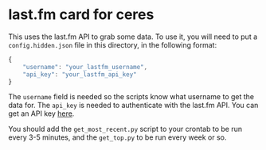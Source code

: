 # last.fm card for ceres

This uses the last.fm API to grab some data. To use it, you will need to put a `config.hidden.json` file in this directory, in the following format:

```js
{
	"username": "your_lastfm_username",
	"api_key": "your_lastfm_api_key"
}
```

The `username` field is needed so the scripts know what username to get the data for. The `api_key` is needed to authenticate with the last.fm API. You can get an API key [here](http://last.fm/api/account/create).

You should add the `get_most_recent.py` script to your crontab to be run every 3-5 minutes, and the `get_top.py` to be run every week or so.
